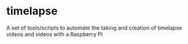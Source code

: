 # timelapse
A set of tools/scripts to automate the taking and creation of timelapse videos and videos with a Raspberry Pi

